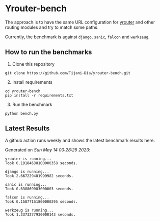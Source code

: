 # Yrouter-bench

The approach is to have the same URL configuration for [yrouter](https://github.com/Tijani-Dia/yrouter) and other routing modules and try to match some paths.

Currently, the benchmark is against `django`, `sanic`, `falcon` and `werkzeug`.

## How to run the benchmarks

1. Clone this repository

```shell
git clone https://github.com/Tijani-Dia/yrouter-bench.git
```

2. Install requirements

```shell
cd yrouter-bench
pip install -r requirements.txt
```

3. Run the benchmark

```shell
python bench.py
```

## Latest Results

A github action runs weekly and shows the latest benchmark results here.

Generated on *Sun May 14 00:28:29 2023*:

```shell
yrouter is running...
Took 0.19184688100000358 seconds.

django is running...
Took 2.667229481999982 seconds.

sanic is running...
Took 0.638869083000003 seconds.

falcon is running...
Took 0.15877161800000295 seconds.

werkzeug is running...
Took 1.3373277930000143 seconds.

```